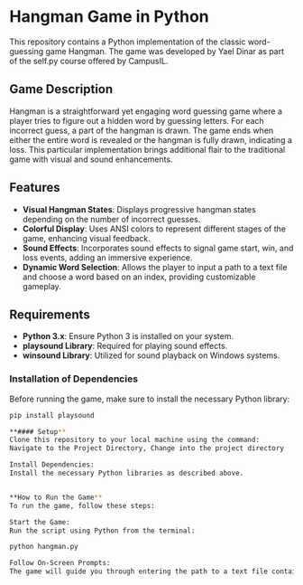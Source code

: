 # Hangman Game in Python
This repository contains a Python implementation of the classic word-guessing game Hangman. The game was developed by Yael Dinar as part of the self.py course offered by CampusIL.

## Game Description

Hangman is a straightforward yet engaging word guessing game where a player tries to figure out a hidden word by guessing letters. For each incorrect guess, a part of the hangman is drawn. The game ends when either the entire word is revealed or the hangman is fully drawn, indicating a loss. This particular implementation brings additional flair to the traditional game with visual and sound enhancements.

## Features

- **Visual Hangman States**: Displays progressive hangman states depending on the number of incorrect guesses.
- **Colorful Display**: Uses ANSI colors to represent different stages of the game, enhancing visual feedback.
- **Sound Effects**: Incorporates sound effects to signal game start, win, and loss events, adding an immersive experience.
- **Dynamic Word Selection**: Allows the player to input a path to a text file and choose a word based on an index, providing customizable gameplay.

## Requirements

- **Python 3.x**: Ensure Python 3 is installed on your system.
- **playsound Library**: Required for playing sound effects.
- **winsound Library**: Utilized for sound playback on Windows systems.

### Installation of Dependencies

Before running the game, make sure to install the necessary Python library:

```bash
pip install playsound

**#### Setup**
Clone this repository to your local machine using the command:
Navigate to the Project Directory, Change into the project directory

Install Dependencies:
Install the necessary Python libraries as described above.


**How to Run the Game**
To run the game, follow these steps:

Start the Game:
Run the script using Python from the terminal:

python hangman.py

Follow On-Screen Prompts:
The game will guide you through entering the path to a text file containing potential secret words and choosing an index number to select a word.




